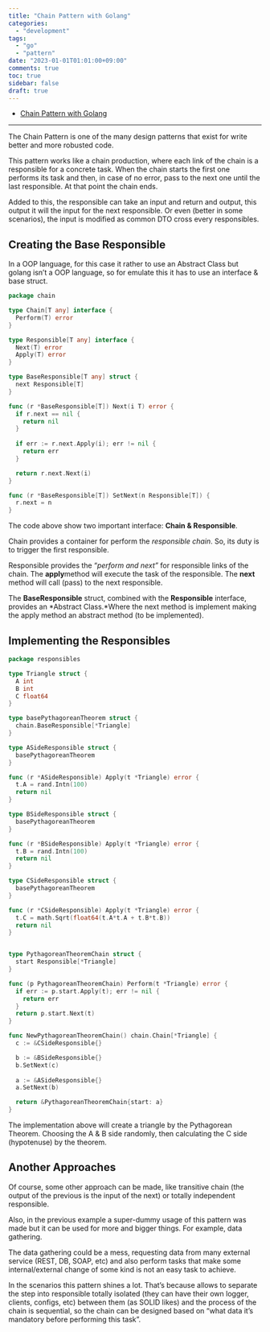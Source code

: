 ```yaml
---
title: "Chain Pattern with Golang"
categories:
  - "development"
tags:
  - "go"
  - "pattern"
date: "2023-01-01T01:01:00+09:00"
comments: true
toc: true
sidebar: false
draft: true
---
```


* [Chain Pattern with Golang](https://medium.com/@dpinoagustin/chain-pattern-with-golang-687326eb832b)

---

The Chain Pattern is one of the many design patterns that exist for write better and more robusted code.

This pattern works like a chain production, where each link of the chain is a responsible for a concrete task. When the chain starts the first one performs its task and then, in case of no error, pass to the next one until the last responsible. At that point the chain ends.

Added to this, the responsible can take an input and return and output, this output it will the input for the next responsible. Or even (better in some scenarios), the input is modified as common DTO cross every responsibles.

## Creating the Base Responsible

In a OOP language, for this case it rather to use an Abstract Class but golang isn’t a OOP language, so for emulate this it has to use an interface & base struct.

```go
package chain

type Chain[T any] interface {
  Perform(T) error
}

type Responsible[T any] interface {
  Next(T) error
  Apply(T) error
}

type BaseResponsible[T any] struct {
  next Responsible[T]
}

func (r *BaseResponsible[T]) Next(i T) error {
  if r.next == nil {
    return nil
  }
  
  if err := r.next.Apply(i); err != nil {
    return err
  }

  return r.next.Next(i)
}

func (r *BaseResponsible[T]) SetNext(n Responsible[T]) {
  r.next = n
}
```

The code above show two important interface: **Chain & Responsible**.

Chain provides a container for perform the *responsible chain*. So, its duty is to trigger the first responsible.

Responsible provides the “*perform and next”* for responsible links of the chain. The **apply**method will execute the task of the responsible. The **next** method will call (pass) to the next responsible.

The **BaseResponsible** struct, combined with the **Responsible** interface, provides an *Abstract Class.*Where the next method is implement making the apply method an abstract method (to be implemented).

## Implementing the Responsibles

```go
package responsibles

type Triangle struct {
  A int
  B int
  C float64
}

type basePythagoreanTheorem struct {
  chain.BaseResponsible[*Triangle]
}

type ASideResponsible struct {
  basePythagoreanTheorem
}

func (r *ASideResponsible) Apply(t *Triangle) error {
  t.A = rand.Intn(100)
  return nil
}

type BSideResponsible struct {
  basePythagoreanTheorem
}

func (r *BSideResponsible) Apply(t *Triangle) error {
  t.B = rand.Intn(100)
  return nil
}

type CSideResponsible struct {
  basePythagoreanTheorem
}

func (r *CSideResponsible) Apply(t *Triangle) error {
  t.C = math.Sqrt(float64(t.A*t.A + t.B*t.B))
  return nil
}


type PythagoreanTheoremChain struct {
  start Responsible[*Triangle]
}

func (p PythagoreanTheoremChain) Perform(t *Triangle) error {
  if err := p.start.Apply(t); err != nil {
    return err
  }
  return p.start.Next(t)
}

func NewPythagoreanTheoremChain() chain.Chain[*Triangle] {
  c := &CSideResponsible{}

  b := &BSideResponsible{}
  b.SetNext(c)
  
  a := &ASideResponsible{}
  a.SetNext(b)

  return &PythagoreanTheoremChain{start: a}
}
```

The implementation above will create a triangle by the Pythagorean Theorem. Choosing the A & B side randomly, then calculating the C side (hypotenuse) by the theorem.

## Another Approaches

Of course, some other approach can be made, like transitive chain (the output of the previous is the input of the next) or totally independent responsible.

Also, in the previous example a super-dummy usage of this pattern was made but it can be used for more and bigger things. For example, data gathering.

The data gathering could be a mess, requesting data from many external service (REST, DB, SOAP, etc) and also perform tasks that make some internal/external change of some kind is not an easy task to achieve.

In the scenarios this pattern shines a lot. That’s because allows to separate the step into responsible totally isolated (they can have their own logger, clients, configs, etc) between them (as SOLID likes) and the process of the chain is sequential, so the chain can be designed based on “what data it’s mandatory before performing this task”.

